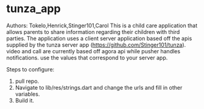 # tunza_app
Authors: Tokelo,Henrick,Stinger101,Carol
This is a child care application that allows parents to share information regarding their children with third parties.
The application uses a client server application based off the apis supplied by the tunza server app (https://github.com/Stinger101/tunza).
video and call are currently based off agora api while pusher handles notifications. use the values that correspond to your server app.

Steps to configure:
1. pull repo.
2. Navigate to lib/res/strings.dart and change the urls and fill in other variables.
3. Build it.

